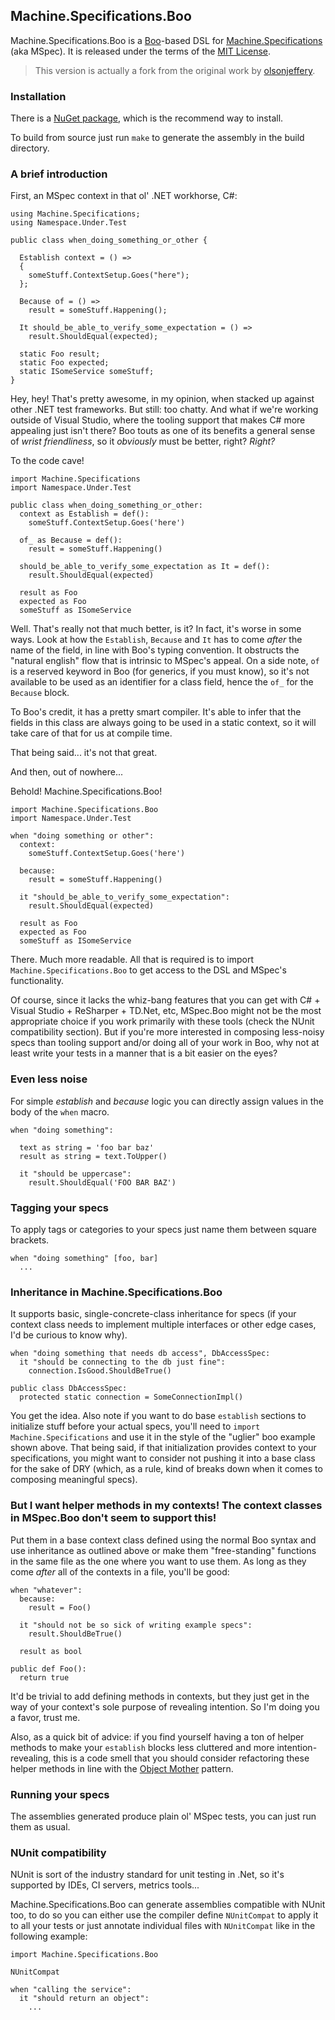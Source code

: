 ## Machine.Specifications.Boo

Machine.Specifications.Boo is a [Boo](http://boo.codehaus.org)-based DSL for [Machine.Specifications](http://github.com/machine/machine.specifications) (aka MSpec). It is released under the terms of the [MIT License](http://www.opensource.org/licenses/mit-license.php). 

> This version is actually a fork from the original work by [olsonjeffery](http://github.com/olsonjeffery/machine.specifications.boo).

### Installation

There is a [NuGet package](https://nuget.org/packages/Machine.Specifications.Boo), which is the recommend way to install.

To build from source just run `make` to generate the assembly in the build directory.


### A brief introduction

First, an MSpec context in that ol' .NET workhorse, C#:

    using Machine.Specifications;
    using Namespace.Under.Test

    public class when_doing_something_or_other {
    
      Establish context = () =>
      {
        someStuff.ContextSetup.Goes("here");
      };
      
      Because of = () =>
        result = someStuff.Happening();
      
      It should_be_able_to_verify_some_expectation = () =>
        result.ShouldEqual(expected);
      
      static Foo result;
      static Foo expected;
      static ISomeService someStuff;
    }

Hey, hey! That's pretty awesome, in my opinion, when stacked up against other .NET test frameworks. But still: too chatty. And what if we're working outside of Visual Studio, where the tooling support that makes C# more appealing just isn't there? Boo touts as one of its benefits a general sense of *wrist friendliness*, so it *obviously* must be better, right? *Right?*

To the code cave!

    import Machine.Specifications
    import Namespace.Under.Test
    
    public class when_doing_something_or_other:
      context as Establish = def():
        someStuff.ContextSetup.Goes('here')
      
      of_ as Because = def():
        result = someStuff.Happening()
      
      should_be_able_to_verify_some_expectation as It = def():
        result.ShouldEqual(expected)
      
      result as Foo
      expected as Foo
      someStuff as ISomeService

Well. That's really not that much better, is it? In fact, it's worse in some ways. Look at how the `Establish`, `Because` and `It` has to come *after* the name of the field, in line with Boo's typing convention. It obstructs the "natural english" flow that is intrinsic to MSpec's appeal. On a side note, `of` is a reserved keyword in Boo (for generics, if you must know), so it's not available to be used as an identifier for a class field, hence the `of_` for the `Because` block.

To Boo's credit, it has a pretty smart compiler. It's able to infer that the fields in this class are always going to be used in a static context, so it will take care of that for us at compile time.

That being said... it's not that great. 

And then, out of nowhere...

Behold! Machine.Specifications.Boo!

    import Machine.Specifications.Boo
    import Namespace.Under.Test

    when "doing something or other":
      context:
        someStuff.ContextSetup.Goes('here')

      because:
        result = someStuff.Happening()

      it "should_be_able_to_verify_some_expectation":
        result.ShouldEqual(expected)

      result as Foo
      expected as Foo
      someStuff as ISomeService

There. Much more readable. All that is required is to import `Machine.Specifications.Boo` to get access to the DSL and MSpec's functionality.

Of course, since it lacks the whiz-bang features that you can get with C# + Visual Studio + ReSharper + TD.Net, etc, MSpec.Boo might not be the most appropriate choice if you work primarily with these tools (check the NUnit compatibility section). But if you're more interested in composing less-noisy specs than tooling support and/or doing all of your work in Boo, why not at least write your tests in a manner that is a bit easier on the eyes?


### Even less noise

For simple *establish* and *because* logic you can directly assign values in the
body of the `when` macro.

    when "doing something":

      text as string = 'foo bar baz'
      result as string = text.ToUpper()

      it "should be uppercase":
        result.ShouldEqual('FOO BAR BAZ')


### Tagging your specs

To apply tags or categories to your specs just name them between square brackets.

    when "doing something" [foo, bar]
      ...

### Inheritance in Machine.Specifications.Boo

It supports basic, single-concrete-class inheritance for specs (if your context class needs to implement multiple interfaces or other edge cases, I'd be curious to know why).

    when "doing something that needs db access", DbAccessSpec:
      it "should be connecting to the db just fine":
        connection.IsGood.ShouldBeTrue()
    
    public class DbAccessSpec:
      protected static connection = SomeConnectionImpl()

You get the idea. Also note if you want to do base `establish` sections to initialize stuff before your actual specs, you'll need to `import Machine.Specifications` and use it in the style of the "uglier" boo example shown above. That being said, if that initialization provides context to your specifications, you might want to consider not pushing it into a base class for the sake of DRY (which, as a rule, kind of breaks down when it comes to composing meaningful specs).

### But I want helper methods in my contexts! The context classes in MSpec.Boo don't seem to support this!

Put them in a base context class defined using the normal Boo syntax and use inheritance as outlined above or make them "free-standing" functions in the same file as the one where you want to use them. As long as they come *after* all of the contexts in a file, you'll be good:

    when "whatever":
      because:
        result = Foo()
      
      it "should not be so sick of writing example specs":
        result.ShouldBeTrue()
      
      result as bool
    
    public def Foo():
      return true

It'd be trivial to add defining methods in contexts, but they just get in the way of your context's sole purpose of revealing intention. So I'm doing you a favor, trust me.

Also, as a quick bit of advice: if you find yourself having a ton of helper methods to make your `establish` blocks less cluttered and more intention-revealing, this is a code smell that you should consider refactoring these helper methods in line with the [Object Mother](http://martinfowler.com/bliki/ObjectMother.html) pattern.


### Running your specs

The assemblies generated produce plain ol' MSpec tests, you can just run them as usual.


### NUnit compatibility

NUnit is sort of the industry standard for unit testing in .Net, so it's supported
by IDEs, CI servers, metrics tools...

Machine.Specifications.Boo can generate assemblies compatible with NUnit too, to do
so you can either use the compiler define `NUnitCompat` to apply it to all your tests
or just annotate individual files with `NUnitCompat` like in the following example:

    import Machine.Specifications.Boo

    NUnitCompat

    when "calling the service":
      it "should return an object":
        ...

